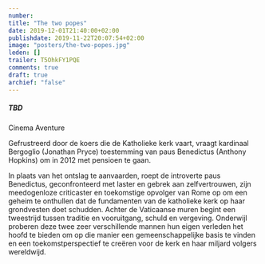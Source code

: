 ```yaml
---
number: 
title: "The two popes"
date: 2019-12-01T21:40:00+02:00
publishdate: 2019-11-22T20:07:54+02:00
image: "posters/the-two-popes.jpg"
leden: []
trailer: T5OhkFY1PQE
comments: true
draft: true
archief: "false"
---
```


##### TBD

Cinema Aventure

Gefrustreerd door de koers die de Katholieke kerk vaart, vraagt kardinaal
Bergoglio (Jonathan Pryce) toestemming van paus Benedictus (Anthony Hopkins) om
in 2012 met pensioen te gaan.
<!--more-->
In plaats van het ontslag te aanvaarden, roept de introverte paus Benedictus,
geconfronteerd met laster en gebrek aan zelfvertrouwen, zijn meedogenloze
criticaster en toekomstige opvolger van Rome op om een geheim te onthullen dat
de fundamenten van de katholieke kerk op haar grondvesten doet schudden. Achter
de Vaticaanse muren begint een tweestrijd tussen traditie en vooruitgang, schuld
en vergeving. Onderwijl proberen deze twee zeer verschillende mannen hun eigen
verleden het hoofd te bieden om op die manier een gemeenschappelijke basis te
vinden en een toekomstperspectief te creëren voor de kerk en haar miljard
volgers wereldwijd.

